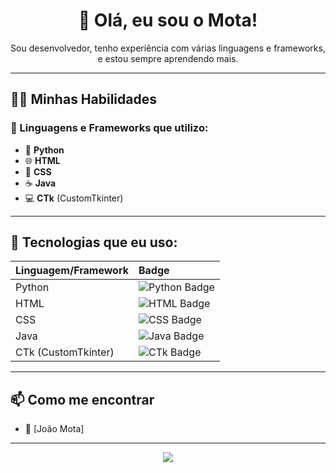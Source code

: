 <h1 align="center">👋 Olá, eu sou o Mota!</h1>

<p align="center">
Sou desenvolvedor, tenho experiência com várias linguagens e frameworks, e estou sempre aprendendo mais.
</p>

---

## 🧑‍💻 Minhas Habilidades

### 🌟 Linguagens e Frameworks que utilizo:

- 🐍 **Python**
- 🌐 **HTML**
- 🎨 **CSS**
- ☕ **Java**
- 💻 **CTk** (CustomTkinter)

---

## 🎨 Tecnologias que eu uso:

<table>
  <thead>
    <tr>
      <th align="left">Linguagem/Framework</th>
      <th align="left">Badge</th>
    </tr>
  </thead>
  <tbody>
    <tr>
      <td>Python</td>
      <td><img src="https://img.shields.io/badge/Python-%23007396.svg?style=for-the-badge&logo=python&logoColor=white" alt="Python Badge"></td>
    </tr>
    <tr>
      <td>HTML</td>
      <td><img src="https://img.shields.io/badge/HTML-%23E34F26.svg?style=for-the-badge&logo=html5&logoColor=white" alt="HTML Badge"></td>
    </tr>
    <tr>
      <td>CSS</td>
      <td><img src="https://img.shields.io/badge/CSS-%231572B6.svg?style=for-the-badge&logo=css3&logoColor=white" alt="CSS Badge"></td>
    </tr>
    <tr>
      <td>Java</td>
      <td><img src="https://img.shields.io/badge/Java-%23FF0000.svg?style=for-the-badge&logo=java&logoColor=white" alt="Java Badge"></td>
    </tr>
    <tr>
      <td>CTk (CustomTkinter)</td>
      <td><img src="https://img.shields.io/badge/CTk-%23222222.svg?style=for-the-badge&logo=python&logoColor=white" alt="CTk Badge"></td>
    </tr>
  </tbody>
</table>

---

## 📫 Como me encontrar

- 👤 [João Mota]<link src="www.linkedin.com/in/joão-mota-a59b6035b"/>

---

<p align="center">
  <img src="https://capsule-render.vercel.app/api?type=waving&color=0:4CAF50,100:2E7D32&height=100&section=footer"/>
</p>

